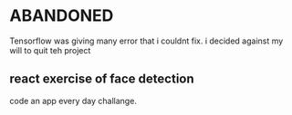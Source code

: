 # ABANDONED
Tensorflow was giving many error that i couldnt fix. i decided against my will to quit teh project

## react exercise of face detection

code an app every day challange.
